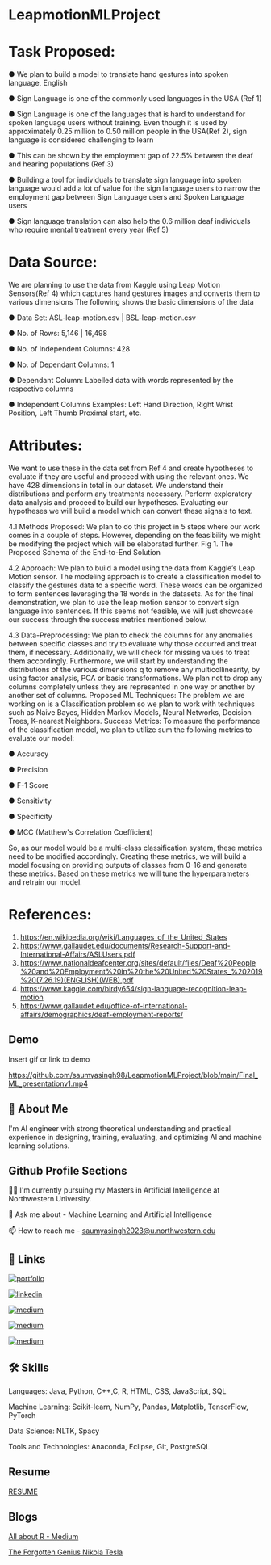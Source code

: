 # LeapmotionMLProject

# Task Proposed:
● We plan to build a model to translate hand gestures into spoken language, English

● Sign Language is one of the commonly used languages in the USA (Ref 1)

● Sign Language is one of the languages that is hard to understand for spoken language
users without training. Even though it is used by approximately 0.25 million to 0.50
million people in the USA(Ref 2), sign language is considered challenging to learn

● This can be shown by the employment gap of 22.5% between the deaf and hearing
populations (Ref 3)

● Building a tool for individuals to translate sign language into spoken language would add
a lot of value for the sign language users to narrow the employment gap between Sign
Language users and Spoken Language users

● Sign language translation can also help the 0.6 million deaf individuals who require
mental treatment every year (Ref 5)


# Data Source:
We are planning to use the data from Kaggle using Leap Motion Sensors(Ref 4) which
captures hand gestures images and converts them to various dimensions
The following shows the basic dimensions of the data

● Data Set: ASL-leap-motion.csv | BSL-leap-motion.csv

● No. of Rows: 5,146 | 16,498

● No. of Independent Columns: 428

● No. of Dependant Columns: 1

● Dependant Column: Labelled data with words represented by the respective columns

● Independent Columns Examples: Left Hand Direction, Right Wrist Position, Left Thumb
Proximal start, etc.


# Attributes:
We want to use these in the data set from Ref 4 and create hypotheses to evaluate if they
are useful and proceed with using the relevant ones. We have 428 dimensions in total in our
dataset. We understand their distributions and perform any treatments necessary. Perform
exploratory data analysis and proceed to build our hypotheses. Evaluating our hypotheses we
will build a model which can convert these signals to text.

4.1 Methods Proposed:
We plan to do this project in 5 steps where our work comes in a couple of steps.
However, depending on the feasibility we might be modifying the project which will be
elaborated further.
Fig 1. The Proposed Schema of the End-to-End Solution

4.2 Approach:
We plan to build a model using the data from Kaggle’s Leap Motion sensor. The
modeling approach is to create a classification model to classify the gestures data to a specific
word. These words can be organized to form sentences leveraging the 18 words in the datasets.
As for the final demonstration, we plan to use the leap motion sensor to convert sign
language into sentences. If this seems not feasible, we will just showcase our success through the
success metrics mentioned below.

4.3 Data-Preprocessing:
We plan to check the columns for any anomalies between specific classes and try to
evaluate why those occurred and treat them, if necessary. Additionally, we will check for missing
values to treat them accordingly.
Furthermore, we will start by understanding the distributions of the various dimensions
q to remove any multicollinearity, by using factor analysis, PCA or basic transformations. We
plan not to drop any columns completely unless they are represented in one way or another by
another set of columns.
Proposed ML Techniques:
The problem we are working on is a Classification problem so we plan to work with
techniques such as Naive Bayes, Hidden Markov Models, Neural Networks, Decision Trees,
K-nearest Neighbors.
Success Metrics:
To measure the performance of the classification model, we plan to utilize sum the
following metrics to evaluate our model:

● Accuracy

● Precision

● F-1 Score

● Sensitivity

● Specificity

● MCC (Matthew's Correlation Coefficient)

So, as our model would be a multi-class classification system, these metrics need to be modified
accordingly. Creating these metrics, we will build a model focusing on providing outputs of
classes from 0-16 and generate these metrics. Based on these metrics we will tune the
hyperparameters and retrain our model.

# References:
1. https://en.wikipedia.org/wiki/Languages_of_the_United_States
2. https://www.gallaudet.edu/documents/Research-Support-and-International-Affairs/ASLUsers.pdf
3. https://www.nationaldeafcenter.org/sites/default/files/Deaf%20People%20and%20Employment%20in%20the%20United%20States_%202019%20(7.26.19)(ENGLISH)(WEB).pdf
4. https://www.kaggle.com/birdy654/sign-language-recognition-leap-motion
5. https://www.gallaudet.edu/office-of-international-affairs/demographics/deaf-employment-reports/

## Demo

Insert gif or link to demo

https://github.com/saumyasingh98/LeapmotionMLProject/blob/main/Final_ML_presentationv1.mp4
## 🚀 About Me
I'm AI engineer with strong theoretical understanding and practical experience in designing, training, evaluating, and optimizing AI and machine learning solutions.

## Github Profile Sections
👩‍💻 I'm currently pursuing my Masters in Artificial Intelligence at Northwestern University.

💬 Ask me about - Machine Learning and Artificial Intelligence

📫 How to reach me - saumyasingh2023@u.northwestern.edu






## 🔗 Links
[![portfolio](https://img.shields.io/badge/my_portfolio-000?style=for-the-badge&logo=ko-fi&logoColor=white)](https://saumyasingh98.github.io/)

[![linkedin](https://img.shields.io/badge/linkedin-0A66C2?style=for-the-badge&logo=linkedin&logoColor=white)](https://www.linkedin.com/saumyasingh98)

[![medium](https://img.shields.io/badge/-Medium-black)](https://saumyasingh98.medium.com/)    

[![medium](https://img.shields.io/badge/-Medium-black)](https://saumyasingh98.medium.com/)

[![medium](https://img.shields.io/badge/-Medium-black)](https://saumyasingh98.medium.com/)
## 🛠 Skills
Languages: Java, Python, C++,C, R, HTML, CSS, JavaScript, SQL

Machine Learning: Scikit-learn, NumPy, Pandas, Matplotlib, TensorFlow, PyTorch 

Data Science: NLTK, Spacy 

Tools and Technologies: Anaconda, Eclipse, Git, PostgreSQL


## Resume 

[RESUME](https://saumyasingh98.github.io/assets/Saumya_RESUMEfinal.docx.pdf)


## Blogs

[All about R - Medium](https://saumyasingh98.medium.com/all-about-r-2bb8ff874074)

[The Forgotten Genius Nikola Tesla](https://saumyasingh98.medium.com/the-forgotten-genius-nikola-tesla-d3da2f3741fd)
